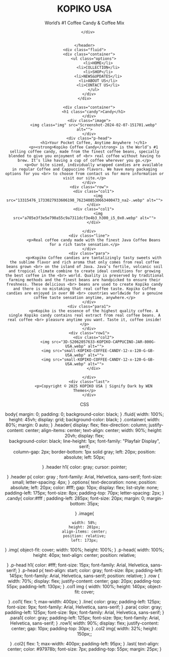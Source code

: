 <!DOCTYPE html>
<html lang="en">
<head>
    <meta charset="UTF-8">
    <meta name="viewport" content="width=device-width, initial-scale=1.0">
    <title>Document</title>
    <link rel="stylesheet" href="style.css" type="text/css">
</head>
<body>
    <header>
       <div class="header">
         <h1>KOPIKO USA</h1>
        <p>World’s #1 Coffee Candy & Coffee Mix</p>
        
       </div>

       
    </header>
    <div class="fluid">
        <div class="container">
            <ul class="options">
                <li>HOME</li>
                <li>COLLECTION</li>
                <li>SHOP</li>
                <li>NEWS&UPDATES</li>
                <li>ABOUT US</li>
                <li>CONTACT US</li>
            </ul>
        </div>
    </div>
    
        <div class="container">
            <h1 class="candy">Candy</h1>
        </div>
        <div class="image">
            <img class="img" src="Screenshot-2024-02-07-151701.webp" alt="">
        </div>
        <div class="p-head">
            <h1>Your Pocket Coffee, Anytime Anywhere !</h1>
            <p><strong>Kopiko Coffee Candy</strong> is the World’s #1 selling coffee candy, made from the finest coffee beans, specially blended to give you enjoyment of <br> real coffee without having to brew. It’s like having a cup of coffee wherever you go.</p>
            <p>Our bite sized, individually wrapped candies are available in regular Coffee and Cappuccino flavors. We have many packaging options for you <br> to choose from contact us for more information or visit our site.</p>
        </div>
        <div class="row">
            <div class="col1">
                <img src="13315476_1733027933606198_7623408530663400473_na2-.webp" alt="">
            </div>
            <div class="col1">
                <img src="a705e3f3e5e790a55c9a7311dcf3e4b3_h300_i5_0x0.webp" alt="">
            </div>
            
        </div>
        <div class="line">
            <p>Real coffee candy made with the finest Java Coffee Beans for a rich taste sensation.</p>
        </div>
        <div class="para">
            <p>Kopiko Coffee candies are tantalizingly tasty sweets with the sublime flavor and rich aroma that only comes from real coffee beans grown <br> on the island of Java. Java’s fertile, volcanic soil and tropical climate combine to create ideal conditions for growing the best coffee in the <br> world. Quality is preserved by traditional farming methods and the finest beans are handpicked to ensure their freshness. These delicious <br> beans are used to create Kopiko candy and there is no mistaking that real coffee taste. Kopiko Coffee candies are enjoyed in over 80 <br> countries worldwide for a genuine coffee taste sensation anytime, anywhere.</p>
        </div>
        <div class="para1">
            <p>Kopiko is the essence of the highest quality coffee. A single Kopiko candy contains real extract from real coffee beans. A real coffee <br> pleasure anytime you want. Taste it, coffee inside!</p>
        </div>
        <div class="row1">
            <div class="col2">
                <img src="3D-S2062057633-KOPIKO-CAPPUCINO-JAR-800G-USA.webp" alt="">
                <img src="small-KOPIKO-COFFEE-CANDY-12-x-120-G-GB-USA.webp" alt="">
                <img src="small-KOPIKO-COFFEE-CANDY-12-x-120-G-GB-USA.webp" alt="">
            </div>
            
        </div>
        <div class="last">
            <p>Copyright © 2025 KOPIKO USA | Signify Dark by WEN Themes</p>
        </div>
        
                    
</body>
</html>

CSS

body{
    margin: 0;
    padding: 0;
    background-color: black;
}
.fluid{
    width: 100%;
    height: 45vh;
    display: grid;
    background-color: black;
}
.container{
    width: 80%;
    margin: 0 auto;
}
.header{
    display: flex;
    flex-direction: column;
    justify-content: center;
    align-items: center;
    text-align: center;
    width: 90%;
    height: 20vh;
    display: flex;  
    background-color: black;
    line-height: 1px;
    font-family: "Playfair Display", serif;  
    column-gap: 2px;
   border-bottom: 1px solid gray;
   left: 20px;
   position: absolute;
       left: 50px;
    
}
.header h1{ 
    color: gray;
    cursor: pointer;

}
.header p{
    color: gray ;
    font-family: Arial, Helvetica, sans-serif;
    font-size: small;
    letter-spacing: 4px;
}
.options{
    text-decoration: none;
    position: absolute;
    left: 20px;
    color: #fff;
    gap: 10px;
    display: flex;
    list-style: none;
    padding-left: 175px;
    font-size: 8px;
    padding-top: 70px;
    letter-spacing: 2px;
}
.candy{
    color:#fff ;
    padding-left: 285px;
    font-size: 20px;
    margin: 0;
    margin-bottom: 35px;

}
.image{
   
    
    width: 58%;
    height: 201px;
    align-items: center;
    position: relative;
    left: 173px;
   
}
.img{
    object-fit: cover;
    width: 100%;
    height: 100%;
}
.p-head{
   width: 100%;
   height: 40px;
  text-align: center;
   position: relative;

}
.p-head h1{
    color: #fff;
    font-size: 15px;
    font-family: Arial, Helvetica, sans-serif;
}
.p-head p{
    text-align: start;
    color: gray;
    font-size: 8px;
    padding-left: 145px;
    font-family: Arial, Helvetica, sans-serif;
    position: relative;
}
.row {
  width: 70%;
  display: flex;
  justify-content: center;
  gap: 20px; 
  padding-top: 55px;
  padding-left: 130px;
}
.col1 img {
  width: 100%; 
  height: 140px; 
  object-fit: cover; 
  
}
.col1{
    flex: 1; 
  max-width: 400px; 
}
.line{
    color: gray;
    padding-left: 125px;
    font-size: 9px;
    font-family: Arial, Helvetica, sans-serif;
}
.para{
     color: gray;
    padding-left: 125px;
    font-size: 9px;
    font-family: Arial, Helvetica, sans-serif;
}
.para1{
    color: gray;
    padding-left: 125px;
    font-size: 9px;
    font-family: Arial, Helvetica, sans-serif;
}
.row1{
    width: 90%;
    display: flex;
    justify-content: center;
    gap: 10px;
    padding-top: 30px;
}
.col2 img{
        width: 32%;
    height: 150px;; 
   
  
}
.col2{
     flex: 1; 
  max-width: 400px; 
  padding-left: 95px;
}
.last{
    text-align: center;
    color: #97978b;
    font-size: 7px;
    padding-top: 55px;
    margin: 25px;
}
